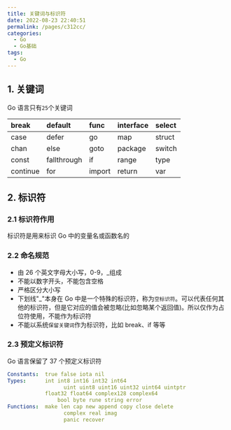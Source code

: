 ```yaml
---
title: 关键词与标识符
date: 2022-08-23 22:40:51
permalink: /pages/c312cc/
categories:
  - Go
  - Go基础
tags:
  - Go
---
```


## 1. 关键词

Go 语言只有`25`个关键词

| break    | default     | func   | interface | select |
| :------- | :---------- | :----- | :-------- | :----- |
| case     | defer       | go     | map       | struct |
| chan     | else        | goto   | package   | switch |
| const    | fallthrough | if     | range     | type   |
| continue | for         | import | return    | var    |

## 2. 标识符

### 2.1 标识符作用

标识符是用来标识 Go 中的变量名或函数名的

### 2.2 命名规范

- 由 26 个英文字母大小写，0-9，\_组成
- 不能以数字开头，不能包含空格
- 严格区分大小写
- 下划线"\_"本身在 Go 中是一个特殊的标识符，称为`空标识符`。可以代表任何其他的标识符，但是它对应的值会被忽略(比如忽略某个返回值)。所以仅作为占位符使用，不能作为标识符
- 不能以系统`保留关键词`作为标识符，比如 break、if 等等

### 2.3 预定义标识符

Go 语言保留了 37 个预定义标识符

```yaml
Constants:  true false iota nil
Types: 	    int int8 int16 int32 int64
			      uint uint8 uint16 uint32 uint64 uintptr
       	    float32 float64 complex128 complex64
     		    bool byte rune string error
Functions:	make len cap new append copy close delete
 			      complex real imag
 			      panic recover
```
